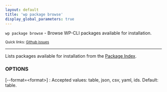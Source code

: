 ```yaml
---
layout: default
title: 'wp package browse'
display_global_parameters: true
---
```


`wp package browse` - Browse WP-CLI packages available for installation.

<small>Quick links: <a href="https://github.com/wp-cli/wp-cli/issues?q=is%3Aopen+label%3Acommand%3Abrowse+sort%3Aupdated-desc">Github issues</a></small>

<hr />

Lists packages available for installation from the [Package Index](http://wp-cli.org/package-index/).

### OPTIONS

[\--format=&lt;format&gt;]
: Accepted values: table, json, csv, yaml, ids. Default: table.



